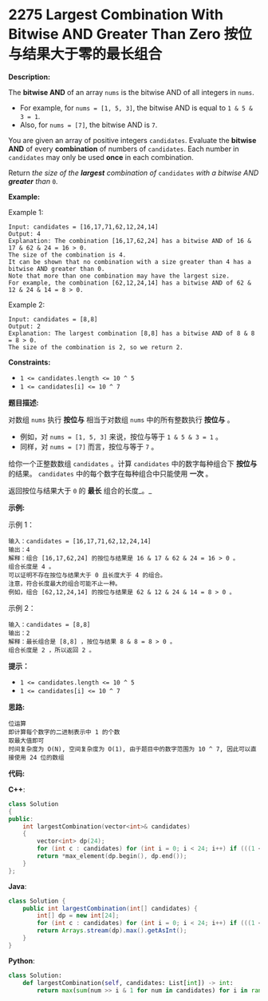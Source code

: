 # 2275 Largest Combination With Bitwise AND Greater Than Zero 按位与结果大于零的最长组合

__Description:__

The __bitwise AND__ of an array `nums` is the bitwise AND of all integers in `nums`.

- For example, for `nums = [1, 5, 3]`, the bitwise AND is equal to `1 & 5 & 3 = 1`.
- Also, for `nums = [7]`, the bitwise AND is `7`.

You are given an array of positive integers `candidates`. Evaluate the __bitwise AND__ of every __combination__ of numbers of `candidates`. Each number in `candidates` may only be used __once__ in each combination.

Return _the size of the __largest__ combination of_ `candidates` _with a bitwise AND __greater__ than_ `0`.

__Example:__

Example 1:

```text
Input: candidates = [16,17,71,62,12,24,14]
Output: 4
Explanation: The combination [16,17,62,24] has a bitwise AND of 16 & 17 & 62 & 24 = 16 > 0.
The size of the combination is 4.
It can be shown that no combination with a size greater than 4 has a bitwise AND greater than 0.
Note that more than one combination may have the largest size.
For example, the combination [62,12,24,14] has a bitwise AND of 62 & 12 & 24 & 14 = 8 > 0.
```

Example 2:

```text
Input: candidates = [8,8]
Output: 2
Explanation: The largest combination [8,8] has a bitwise AND of 8 & 8 = 8 > 0.
The size of the combination is 2, so we return 2.
```

__Constraints:__

- `1 <= candidates.length <= 10 ^ 5`
- `1 <= candidates[i] <= 10 ^ 7`

__题目描述:__

对数组 `nums` 执行 __按位与__ 相当于对数组 `nums` 中的所有整数执行 __按位与__ 。

- 例如，对 `nums = [1, 5, 3]` 来说，按位与等于 `1 & 5 & 3 = 1` 。
- 同样，对 `nums = [7]` 而言，按位与等于 `7` 。

给你一个正整数数组 `candidates` 。计算 `candidates` 中的数字每种组合下 __按位与__ 的结果。 `candidates` 中的每个数字在每种组合中只能使用 __一次__ 。

返回按位与结果大于 `0` 的 __最长__ 组合的长度_。_

__示例:__

示例 1：

```text
输入：candidates = [16,17,71,62,12,24,14]
输出：4
解释：组合 [16,17,62,24] 的按位与结果是 16 & 17 & 62 & 24 = 16 > 0 。
组合长度是 4 。
可以证明不存在按位与结果大于 0 且长度大于 4 的组合。
注意，符合长度最大的组合可能不止一种。
例如，组合 [62,12,24,14] 的按位与结果是 62 & 12 & 24 & 14 = 8 > 0 。
```

示例 2：

```text
输入：candidates = [8,8]
输出：2
解释：最长组合是 [8,8] ，按位与结果 8 & 8 = 8 > 0 。
组合长度是 2 ，所以返回 2 。
```

__提示：__

- `1 <= candidates.length <= 10 ^ 5`
- `1 <= candidates[i] <= 10 ^ 7`

__思路:__

```text
位运算
即计算每个数字的二进制表示中 1 的个数
取最大值即可
时间复杂度为 O(N), 空间复杂度为 O(1), 由于题目中的数字范围为 10 ^ 7, 因此可以直接使用 24 位的数组
```

__代码:__

__C++__:

```C++
class Solution 
{
public:
    int largestCombination(vector<int>& candidates) 
    {
        vector<int> dp(24);
        for (int c : candidates) for (int i = 0; i < 24; i++) if (((1 << i) & c)) ++dp[i];
        return *max_element(dp.begin(), dp.end());
    }
};
```

__Java__:

```Java
class Solution {
    public int largestCombination(int[] candidates) {
        int[] dp = new int[24];
        for (int c : candidates) for (int i = 0; i < 24; i++) if (((1 << i) & c) > 0) ++dp[i];
        return Arrays.stream(dp).max().getAsInt();
    }
}
```

__Python__:

```Python
class Solution:
    def largestCombination(self, candidates: List[int]) -> int:
        return max(sum(num >> i & 1 for num in candidates) for i in range(24))
```
